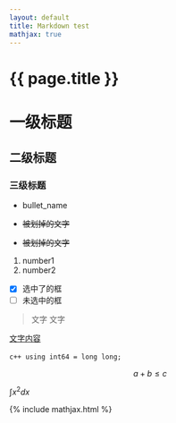 ```yaml
---
layout: default
title: Markdown test
mathjax: true
---
```


<h1>{{ page.title }}</h1>

# 一级标题

## 二级标题

### 三级标题

- bullet_name

- ~~被划掉的文字~~
- ~~被划掉的文字~~

1. number1
2. number2

- [x] 选中了的框
- [ ] 未选中的框

> 文字
> 文字

[文字内容](链接)

​```c++
using int64 = long long;
​```

$$
a+b\le c
$$

$\int x^2 dx$

{% include mathjax.html %}
